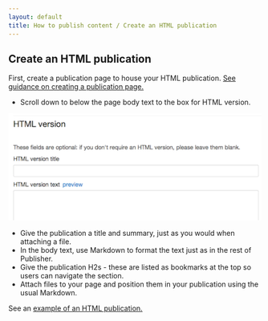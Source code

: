 ```yaml
---
layout: default
title: How to publish content / Create an HTML publication
---
```


## Create an HTML publication

First, create a publication page to house your HTML publication. [See guidance on creating a publication page.](http://alphagov.github.io/inside-government-admin-guide/creating-documents/create-a-new-doc.html)

* Scroll down to below the page body text to the box for HTML version.

![HTML publication](creating-documents/HTML-publication.png)

* Give the publication a title and summary, just as you would when attaching a file.
* In the body text, use Markdown to format the text just as in the rest of Publisher.
* Give the publication H2s - these are listed as bookmarks at the top so users can navigate the section.
* Attach files to your page and position them in your publication using the usual Markdown.

See an [example of an HTML publication.](https://www.gov.uk/government/publications/immigration-statistics-january-to-march-2013)

